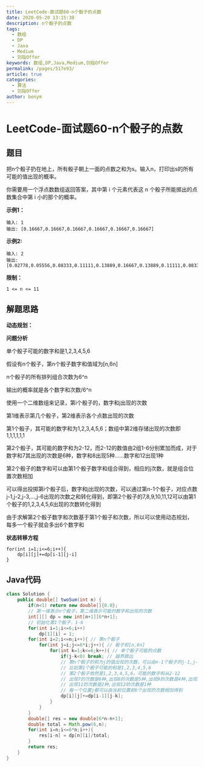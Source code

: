 ```yaml
---
title: LeetCode-面试题60-n个骰子的点数
date: 2020-05-20 13:15:38
description: n个骰子的点数
tags: 
  - 数组
  - DP
  - Java
  - Medium
  - 剑指Offer
keywords: 数组,DP,Java,Medium,剑指Offer
permalink: /pages/517e93/
article: true
categories: 
  - 算法
  - 剑指Offer
author: benym
---
```


# LeetCode-面试题60-n个骰子的点数

## 题目

把n个骰子扔在地上，所有骰子朝上一面的点数之和为s。输入n，打印出s的所有可能的值出现的概率。

你需要用一个浮点数数组返回答案，其中第 i 个元素代表这 n 个骰子所能掷出的点数集合中第 i 小的那个的概率。

**示例1：**

```
输入: 1
输出: [0.16667,0.16667,0.16667,0.16667,0.16667,0.16667]
```

**示例2:**

```
输入: 2
输出: [0.02778,0.05556,0.08333,0.11111,0.13889,0.16667,0.13889,0.11111,0.08333,0.05556,0.02778]
```

**限制：**

`1 <= n <= 11`

## 解题思路

**动态规划：**

**问题分析**

单个骰子可能的数字和是1,2,3,4,5,6

假设有n个骰子，第n个骰子数字和值域为[n,6n]

n个骰子的所有排列组合次数为6^n

输出的概率就是各个数字和次数/6^n

使用一个二维数组来记录，第i个骰子的，数字和j出现的次数

第1维表示第几个骰子，第2维表示各个点数出现的次数

第1个骰子，其可能的数字和为1,2,3,4,5,6；数组中第2维存储出现的次数即1,1,1,1,1,1

第2个骰子，其可能的数字和为2-12，而2-12的数值由2组1-6分别累加而成，对于数字和7其出现的次数是6种，数字和8出现5种......数字和12出现1种

第2个骰子的数字和可以由第1个骰子数字和组合得到，相应的j次数，就是组合位置次数相加

可以得出投掷第i个骰子后，数字和j出现的次数，可以通过第n-1个骰子，对应点数j-1,j-2,j-3,...,j-6出现的次数之和转化得到，即第2个骰子的7,8,9,10,11,12可以由第1个骰子的1,2,3,4,5,6出现的次数转化得到

由于求解第2个骰子数字和次数基于第1个骰子和次数，所以可以使用动态规划，每多一个骰子就会多出6个数字和

**状态转移方程**

```
for(int i=1;i<=6;i++){
	dp[i][j]+=dp[i-1][j-i]
}
```

## Java代码

```java
class Solution {
    public double[] twoSum(int n) {
        if(n<1) return new double[]{0.0};
        // 第一维表示n个骰子，第二维表示可能的数字和出现的次数
        int[][] dp = new int[n+1][6*n+1];
        // 初始化第1个骰子，1-6
        for(int i=1;i<=6;i++)
            dp[1][i] = 1;
        for(int i=2;i<=n;i++){ // 第n个骰子
            for(int j=i;j<=6*i;j++){ // 骰子和[n,6n]
                for(int k=1;k<=6;k++){ // 单个骰子可能的点数
                    if(j-k<0) break; // 越界跳出
                    // 第n个骰子的和为j的值出现的次数，可以由n-1个骰子的j-1,j-2,j-3....j-6和当前数值相加得到
                    // 比如第1个骰子可能的和是1,2,3,4,5,6
                    // 第2个骰子依然是1,2,3,4,5,6，可能的数字和从2-12
                    // 出现7的次数是6种,出现8的次数是5种,出现9的次数是4种,出现10的次数是3种
                    // 出现11的次数是2种,出现12的次数是1种
                    // 每一个位置j都可以由当前位置前6个出现的次数相加得到
                    dp[i][j]+=dp[i-1][j-k]; 
                }
            }
        }
        double[] res = new double[6*n-n+1];
        double total = Math.pow(6,n);
        for(int i=n;i<=6*n;i++){
            res[i-n] = dp[n][i]/total;
        }
        return res;
    }
}
```

